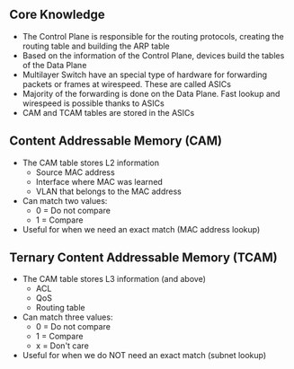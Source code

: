 Core Knowledge
--------------
* The Control Plane is responsible for the routing protocols, creating the routing table and building the ARP table
* Based on the information of the Control Plane, devices build the tables of the Data Plane
* Multilayer Switch have an special type of hardware for forwarding packets or frames at wirespeed. These are called ASICs
* Majority of the forwarding is done on the Data Plane. Fast lookup and wirespeed is possible thanks to ASICs
* CAM and TCAM tables are stored in the ASICs

Content Addressable Memory (CAM)
--------------------------------
* The CAM table stores L2 information
  - Source MAC address
  - Interface where MAC was learned
  - VLAN that belongs to the MAC address
* Can match two values:
  - 0 = Do not compare
  - 1 = Compare
* Useful for when we need an exact match (MAC address lookup)

Ternary Content Addressable Memory (TCAM)
-----------------------------------------
* The CAM table stores L3 information (and above)
    - ACL
    - QoS
    - Routing table
* Can match three values:
  - 0 = Do not compare
  - 1 = Compare
  - x = Don't care
* Useful for when we do NOT need an exact match (subnet lookup)
